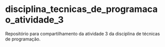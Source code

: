 # disciplina_tecnicas_de_programacao_atividade_3
Repositório para compartilhamento da atividade 3 da disciplina de técnicas de programação.
